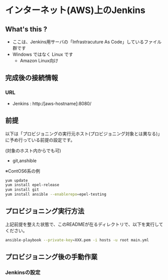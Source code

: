 # インターネット(AWS)上のJenkins

## What's this ?

- ここは、Jenkins用サーバの「Infrastracuture As Code」しているファイル群です
- Windows ではなく Linux です
    - Amazon Linux向け

## 完成後の接続情報

### URL

- Jenkins : http:/[aws-hostname]:8080/

## 前提

以下は「プロビジョニングの実行元ホスト(プロビジョニング対象とは異なる)」に予め行っている前提の設定です。

(対象のホスト内からでも可)


- git,anshible

※ContOS6系の例

```bash
yum update
yum install epel-release
yum install git
yum install ansible --enablerepo=epel-testing
```

## プロビジョニング実行方法

上記前提を整えた状態で、このREADMEが在るディレクトリで、以下を実行してください。

```bash
ansible-playbook --private-key=XXX.pem -i hosts -u root main.yml
```
## プロビジョニング後の手動作業

### Jenkinsの設定

